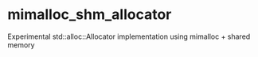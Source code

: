 # mimalloc_shm_allocator
Experimental std::alloc::Allocator implementation using mimalloc + shared memory
